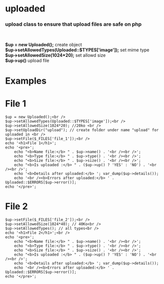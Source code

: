 # uploaded
<h3>
upload class to ensure that upload files are safe on php
</h3>
<br />
<p>
  <strong>$up = new Uploaded();</strong> create object<br />
  <strong>$up->setAllowedTypes(Uploaded::$TYPES['image']);</strong> set mime type<br />
  <strong>$up->setAllowedSize(1024*20);</strong> set allowd size<br />
  <strong>$up->up()</strong> upload file <br />
</p>

<h1>Examples</h1>
<h1>File 1</h1>

    $up = new Uploaded();<br />
    $up->setAllowedTypes(Uploaded::$TYPES['image']);<br />
    $up->setAllowedSize(1024*20); //20ko <br />
    $up->setUploadDir("upload"); // create folder under name "upload" for uploaded in <br />
    $up->setFile($_FILES['file_1']);<br />
    echo '<h1>File 1</h1>';
    echo '<pre>';
        echo "<b>Name file:</b> " . $up->name() . '<br /><br />';
        echo "<b>Type file:</b> " . $up->type() . '<br /><br />';
        echo "<b>Size file:</b> " . $up->size() . '<br /><br />';
        echo "<b>Is uploaded :</b> " . ($up->up() ? 'YES' : 'NO') . '<br /><br />';
        echo '<b>Details after uploaded:</b> '; var_dump($up->details());
        echo '<br /><b>Errors after uploaded:</b> ' . Uploaded::$ERRORS[$up->error()];
    echo '</pre>';
 
 <h1>File 2</h1>
 
    $up->setFile($_FILES['file_2']);<br />
    $up->setAllowedSize(1024*40); // 40Ko<br />
    $up->setAllowedTypes(); // all types<br />
    echo '<h1>File 2</h1>';<br />
    echo '<pre>';
        echo "<b>Name file:</b> " . $up->name() . '<br /><br />';
        echo "<b>Type file:</b> " . $up->type() . '<br /><br />';
        echo "<b>Size file:</b> " . $up->size() . '<br /><br />';
        echo "<b>Is uploaded :</b> " . ($up->up() ? 'YES' : 'NO') . '<br /><br />';
        echo '<b>Details after uploaded:</b> '; var_dump($up->details());
        echo '<br /><b>Errors after uploaded:</b> ' . Uploaded::$ERRORS[$up->error()];
    echo '</pre>';
  

